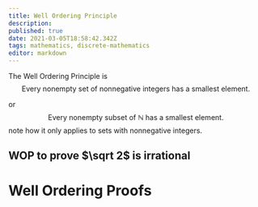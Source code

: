```yaml
---
title: Well Ordering Principle
description: 
published: true
date: 2021-03-05T18:58:42.342Z
tags: mathematics, discrete-mathematics
editor: markdown
---
```


The Well Ordering Principle is
$$
\text { Every nonempty set of nonnegative integers has a smallest element. }
$$

or 
$$
\text { Every nonempty subset of } \mathbb{N} \text { has a smallest element. }
$$
note how it only applies to sets with nonnegative integers.


## WOP to prove $\sqrt 2$ is irrational
# Well Ordering Proofs
